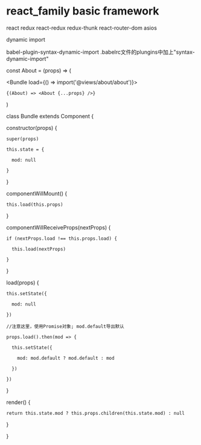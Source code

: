 # react_family basic framework

react redux react-redux redux-thunk react-router-dom asios

dynamic import

babel-plugin-syntax-dynamic-import .babelrc文件的plungins中加上"syntax-dynamic-import"

const About = (props) => (

  <Bundle load={() => import('@views/about/about')}>

    {(About) => <About {...props} />}

  </Bundle>

)

class Bundle extends Component {

  constructor(props) {

    super(props)

    this.state = {

      mod: null

    }

  }

  componentWillMount() {

    this.load(this.props)

  }

  componentWillReceiveProps(nextProps) {

    if (nextProps.load !== this.props.load) {

      this.load(nextProps)

    }

  }

  load(props) {

    this.setState({

      mod: null

    })

    //注意这里，使用Promise对象; mod.default导出默认

    props.load().then(mod => {

      this.setState({

        mod: mod.default ? mod.default : mod

      })

    })

  }

  render() {

    return this.state.mod ? this.props.children(this.state.mod) : null

  }

}
